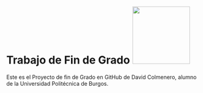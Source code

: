 # Trabajo de Fin de Grado <img src="https://www.raspberrypi.org/app/uploads/2017/06/Powered-by-Raspberry-Pi-Logo_Outline-Colour-Screen-500x153.png" width="150"/>

Este es el Proyecto de fin de Grado en GitHub de David Colmenero, alumno de la Universidad Politécnica de Burgos. <p align="center"> 
